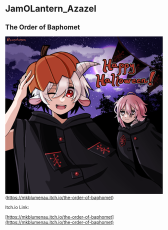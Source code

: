 # JamOLantern_Azazel

## The Order of Baphomet
![HalloweenBonus](Images/halloween_bonus.png)(https://mkblumenau.itch.io/the-order-of-baphomet)

Itch.io Link: 

[https://mkblumenau.itch.io/the-order-of-baphomet](https://mkblumenau.itch.io/the-order-of-baphomet)
